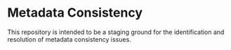 # Metadata Consistency

This repository is intended to be a staging ground for the identification and resolution of metadata consistency issues.
